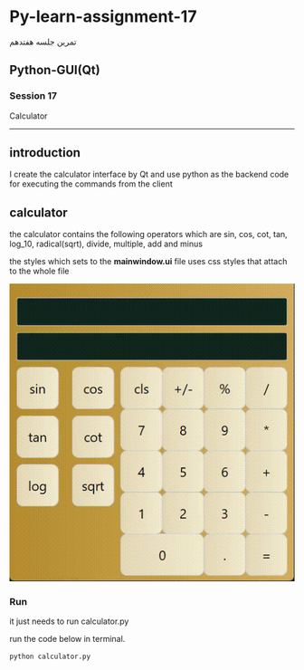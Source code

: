 # Py-learn-assignment-17
تمرین جلسه هفتدهم
## Python-GUI(Qt)

### Session 17
<p>Calculator</p>

---

## introduction

<p>I create the calculator interface by Qt and use python as the backend code for executing the commands from the client</p>

## calculator

<p>the calculator contains the following operators which are sin, cos, cot, tan, log_10, radical(sqrt), divide, multiple, add and minus</p>

<p>the styles which sets to the <b>mainwindow.ui</b> file uses css styles that attach to the whole file</p>

![gif](assets\running.gif)

### Run
<p>it just needs to run calculator.py</p>
<p> run the code below in terminal.</p>

```
python calculator.py
```